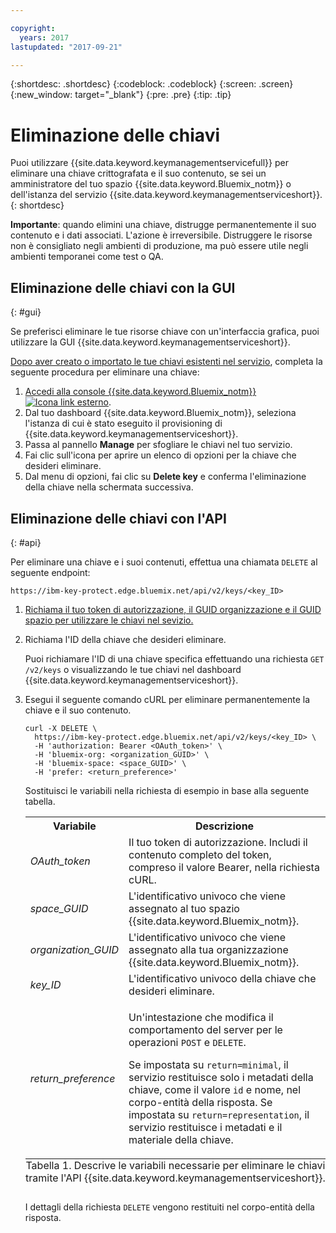```yaml
---

copyright:
  years: 2017
lastupdated: "2017-09-21"

---
```


{:shortdesc: .shortdesc}
{:codeblock: .codeblock}
{:screen: .screen}
{:new_window: target="_blank"}
{:pre: .pre}
{:tip: .tip}

# Eliminazione delle chiavi

Puoi utilizzare {{site.data.keyword.keymanagementservicefull}} per eliminare una chiave crittografata e il suo contenuto, se sei un amministratore del tuo spazio {{site.data.keyword.Bluemix_notm}} o dell'istanza del servizio {{site.data.keyword.keymanagementserviceshort}}.
{: shortdesc}

**Importante**: quando elimini una chiave, distrugge permanentemente il suo contenuto e i dati associati. L'azione è irreversibile. Distruggere le risorse non è consigliato negli ambienti di produzione, ma può essere utile negli ambienti temporanei come test o QA.

## Eliminazione delle chiavi con la GUI
{: #gui}

Se preferisci eliminare le tue risorse chiave con un'interfaccia grafica, puoi utilizzare la GUI {{site.data.keyword.keymanagementserviceshort}}.

[Dopo aver creato o importato le tue chiavi esistenti nel servizio](/docs/services/keymgmt/keyprotect_create_keys.html), completa la seguente procedura per eliminare una chiave:

1. [Accedi alla console {{site.data.keyword.Bluemix_notm}} ![Icona link esterno](../../icons/launch-glyph.svg "Icona link esterno")](https://console.bluemix.net/).
2. Dal tuo dashboard {{site.data.keyword.Bluemix_notm}}, seleziona l'istanza di cui è stato eseguito il provisioning di {{site.data.keyword.keymanagementserviceshort}}.
3. Passa al pannello **Manage** per sfogliare le chiavi nel tuo servizio.
4. Fai clic sull'icona per aprire un elenco di opzioni per la chiave che desideri eliminare.
5. Dal menu di opzioni, fai clic su **Delete key** e conferma l'eliminazione della chiave nella schermata successiva.

## Eliminazione delle chiavi con l'API
{: #api}

Per eliminare una chiave e i suoi contenuti, effettua una chiamata `DELETE` al seguente endpoint:

```
https://ibm-key-protect.edge.bluemix.net/api/v2/keys/<key_ID>
```

1. [Richiama il tuo token di autorizzazione, il GUID organizzazione e il GUID spazio per utilizzare le chiavi nel sevizio.](/docs/services/keymgmt/keyprotect_authentication.html)

2. Richiama l'ID della chiave che desideri eliminare.

    Puoi richiamare l'ID di una chiave specifica effettuando una richiesta `GET /v2/keys` o visualizzando le tue chiavi nel dashboard {{site.data.keyword.keymanagementserviceshort}}.

3. Esegui il seguente comando cURL per eliminare permanentemente la chiave e il suo contenuto.

    ```cURL
    curl -X DELETE \
      https://ibm-key-protect.edge.bluemix.net/api/v2/keys/<key_ID> \
      -H 'authorization: Bearer <OAuth_token>' \
      -H 'bluemix-org: <organization_GUID>' \
      -H 'bluemix-space: <space_GUID>' \
      -H 'prefer: <return_preference>'
    ```
    Sostituisci le variabili nella richiesta di esempio in base alla seguente tabella.
    <table>
      <tr>
        <th>Variabile</th>
        <th>Descrizione</th>
      </tr>
      <tr>
        <td><em>OAuth_token</em></td>
        <td>Il tuo token di autorizzazione. Includi il contenuto completo del token, compreso il valore Bearer, nella richiesta cURL.</td>
      </tr>
      <tr>
        <td><em>space_GUID</em></td>
        <td>L'identificativo univoco che viene assegnato al tuo spazio {{site.data.keyword.Bluemix_notm}}. </td>
      </tr>
      <tr>
        <td><em>organization_GUID</em></td>
        <td>L'identificativo univoco che viene assegnato alla tua organizzazione {{site.data.keyword.Bluemix_notm}}. </td>
      </tr>
      <tr>
        <td><em>key_ID</em></td>
        <td>L'identificativo univoco della chiave che desideri eliminare.</td>
      </tr>
      <tr>
      <tr>
        <td><em>return_preference</em></td>
        <td><p>Un'intestazione che modifica il comportamento del server per le operazioni <code>POST</code> e <code>DELETE</code>.</p><p>Se impostata su <code>return=minimal</code>, il servizio restituisce solo i metadati della chiave, come il valore <code>id</code> e nome, nel corpo-entità della risposta. Se impostata su <code>return=representation</code>, il servizio restituisce i metadati e il materiale della chiave.</p></td>
      </tr>
      <caption style="caption-side:bottom;">Tabella 1. Descrive le variabili necessarie per eliminare le chiavi tramite l'API {{site.data.keyword.keymanagementserviceshort}}.</caption>
    </table>

    I dettagli della richiesta `DELETE` vengono restituiti nel corpo-entità della risposta.
